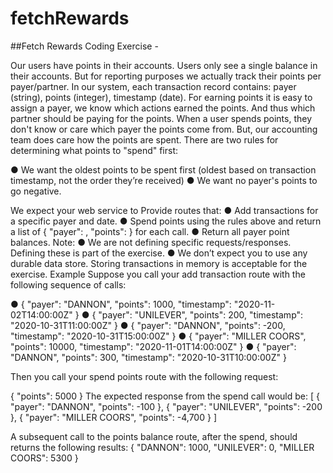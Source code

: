 # fetchRewards

##Fetch Rewards Coding Exercise -

Our users have points in their accounts. Users only see a single balance in their accounts. But for reporting purposes we actually track their points per payer/partner. In our system, each transaction record contains: ​payer​ (string), ​points​ (integer), ​timestamp​ (date).
For earning points it is easy to assign a payer, we know which actions earned the points. And thus which partner should be paying for the points.
When a user spends points, they don't know or care which payer the points come from. But, our accounting team does care how the points are spent. There are two rules for determining what points to "spend" first:

● We want the oldest points to be spent first (oldest based on transaction timestamp, not the order they’re received)
● We want no payer's points to go negative.

We expect your web service to
Provide routes that:
● Add transactions for a specific payer and date.
● Spend points using the rules above and return a list of ​{ "payer": <string>, "points": <integer> }​ for each call.
● Return all payer point balances.
Note:
● We are not defining specific requests/responses. Defining these is part of the exercise.
● We don’t expect you to use any durable data store. Storing transactions in memory is acceptable for the exercise.
Example
Suppose you call your add transaction route with the following sequence of calls:

● { "payer": "DANNON", "points": 1000, "timestamp": "2020-11-02T14:00:00Z" }
● { "payer": "UNILEVER", "points": 200, "timestamp": "2020-10-31T11:00:00Z" }
● { "payer": "DANNON", "points": -200, "timestamp": "2020-10-31T15:00:00Z" }
● { "payer": "MILLER COORS", "points": 10000, "timestamp": "2020-11-01T14:00:00Z" }
● { "payer": "DANNON", "points": 300, "timestamp": "2020-10-31T10:00:00Z" }

Then you call your spend points route with the following request:

{ "points": 5000 }
The expected response from the spend call would be:
[
{ "payer": "DANNON", "points": -100 },
{ "payer": "UNILEVER", "points": -200 },
{ "payer": "MILLER COORS", "points": -4,700 }
]

A subsequent call to the points balance route, after the spend, should returns the following results:
{
"DANNON": 1000,
"UNILEVER": 0,
"MILLER COORS": 5300
}
